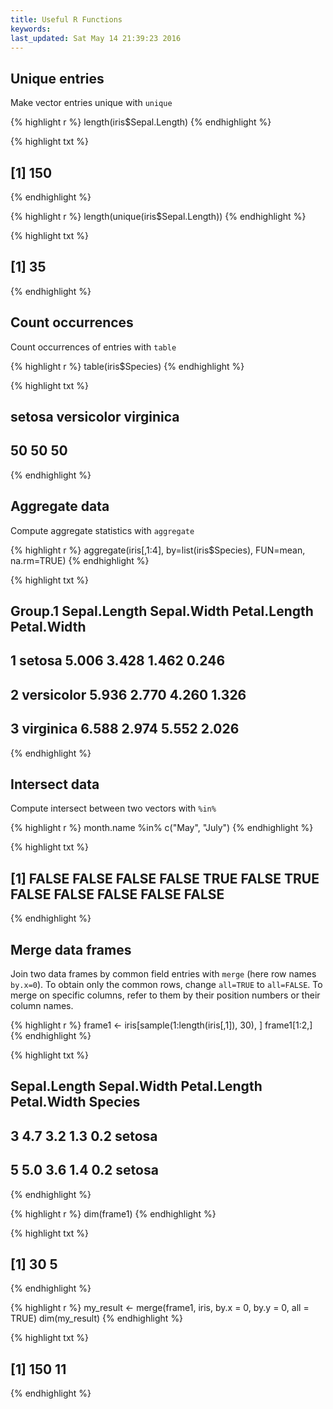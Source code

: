 ```yaml
---
title: Useful R Functions
keywords: 
last_updated: Sat May 14 21:39:23 2016
---
```


## Unique entries

Make vector entries unique with `unique`


{% highlight r %}
length(iris$Sepal.Length)
{% endhighlight %}

{% highlight txt %}
## [1] 150
{% endhighlight %}

{% highlight r %}
length(unique(iris$Sepal.Length))
{% endhighlight %}

{% highlight txt %}
## [1] 35
{% endhighlight %}

## Count occurrences

Count occurrences of entries with `table`

{% highlight r %}
table(iris$Species)
{% endhighlight %}

{% highlight txt %}
## 
##     setosa versicolor  virginica 
##         50         50         50
{% endhighlight %}

## Aggregate data

Compute aggregate statistics with `aggregate`

{% highlight r %}
aggregate(iris[,1:4], by=list(iris$Species), FUN=mean, na.rm=TRUE)
{% endhighlight %}

{% highlight txt %}
##      Group.1 Sepal.Length Sepal.Width Petal.Length Petal.Width
## 1     setosa        5.006       3.428        1.462       0.246
## 2 versicolor        5.936       2.770        4.260       1.326
## 3  virginica        6.588       2.974        5.552       2.026
{% endhighlight %}

## Intersect data

Compute intersect between two vectors with `%in%`

{% highlight r %}
month.name %in% c("May", "July")
{% endhighlight %}

{% highlight txt %}
##  [1] FALSE FALSE FALSE FALSE  TRUE FALSE  TRUE FALSE FALSE FALSE FALSE FALSE
{% endhighlight %}

## Merge data frames

Join two data frames by common field entries with `merge` (here row names `by.x=0`). To obtain only the common rows, change `all=TRUE` to `all=FALSE`. To merge on specific columns, refer to them by their position numbers or their column names.

{% highlight r %}
frame1 <- iris[sample(1:length(iris[,1]), 30), ]
frame1[1:2,]
{% endhighlight %}

{% highlight txt %}
##   Sepal.Length Sepal.Width Petal.Length Petal.Width Species
## 3          4.7         3.2          1.3         0.2  setosa
## 5          5.0         3.6          1.4         0.2  setosa
{% endhighlight %}

{% highlight r %}
dim(frame1)
{% endhighlight %}

{% highlight txt %}
## [1] 30  5
{% endhighlight %}

{% highlight r %}
my_result <- merge(frame1, iris, by.x = 0, by.y = 0, all = TRUE)
dim(my_result)
{% endhighlight %}

{% highlight txt %}
## [1] 150  11
{% endhighlight %}

